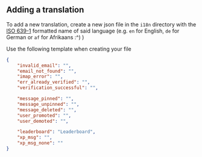 ## Adding a translation
To add a new translation, create a new json file in the `i18n` directory with the [ISO 639-1](https://en.wikipedia.org/wiki/List_of_ISO_639-1_codes) formatted name of said language (e.g. `en` for English, `de` for German or `af` for Afrikaans :^) ) 

Use the following template when creating your file

```json
{
    "invalid_email": "",
    "email_not_found": "",
    "imap_error": "",
    "err_already_verified": "",
    "verification_successful": "",

    "message_pinned": "",
    "message_unpinned": "",
    "message_deleted": "",
    "user_promoted": "",
    "user_demoted": "",

    "leaderboard": "Leaderboard",
    "xp_msg": "",
    "xp_msg_none": ""
}
```